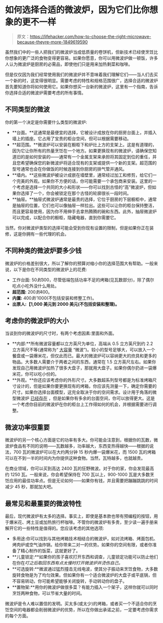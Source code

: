 # 如何选择合适的微波炉，因为它们比你想象的更不一样

> 原文：<https://lifehacker.com/how-to-choose-the-right-microwave-because-theyre-more-1849619590>

虽然我们中的一些人把我们的微波炉当成低质量的卷饼机，但新技术已经使烹饪比你想象的更广泛的食物变得更容易。如果你愿意，你可以用微波炉做一顿饭，许多人认为微波炉是厨房的必需品，即使他们只是用来加热剩菜和咖啡。



但是仅仅因为我们经常使用我们的微波炉并不意味着我们理解它们——当人们去买一个新的时，这变得很明显。需要考虑的特性和规格范围很广，选择合适的微波炉首先要知道你将如何使用它。如果你想买一台新的微波炉，这里有一个指南，告诉你选择合适的微波炉需要考虑的所有事情。

## 不同类型的微波

你的第一个决定是你需要什么类型的微波炉:

*   **台面。**这通常是最便宜的选择，它被设计成放在你的厨房台面上，并插入墙上的插座。它占用了宝贵的柜台空间，但可以根据需要移动。
*   **超范围。**微波炉可以安装在橱柜下和炉灶上方的支架上。这是有道理的，因为它让你所有的热量烹饪在一个地方。如果更换现有的微波炉，请确保您知道旧的是如何安装的——通常有一个金属支架来承担将其固定到位的重任，并且您希望确保您的新微波炉将适合现有的支架或提供一个新的支架。超范围的型号通常也会在你做饭的时候连接到你厨房的排气管并通风。
*   **墙内。**这些微波炉被设计成嵌在墙壁里，通常经过加工和修剪，给它们一个完美的外观。如果你不方便的话，你可能需要一个承包商来安装。这里的一个考虑是选择一个共同的大小和形状——你可以找到古怪的“高”微波炉，但如果你选择了一个，你会被锁定在那个古怪的轮廓很长一段时间。
*   **抽屉。**抽屉式微波炉通常是最贵的选择，它位于厨房的下层橱柜中，通常是抽屉的位置，它们也可以像抽屉一样拉出。这些可以让你的柜台保持整洁，而且更容易使用，因为你不用伸手去拿热腾腾的碗和东西。此外，抽屉微波炉可以完成，以配合你的橱柜，隐藏电器，直到你需要它。

当然，你对微波炉类型的选择可能会受到你现有设置的限制，但是如果你正在装修，这是你拥有一些代理的机会。

## 不同种类的微波炉要多少钱

微波炉的价格差别很大，所以了解你的预算对缩小你的选择范围大有帮助。一般来说，以下是你在不同类型的微波炉上的花费:

*   工作台面: $50 到$300，尽管低端包括功率不足的烤箱(见瓦数部分)，除了偶尔吃点小吃外没什么用处。
*   **超范围:** $200 到$400。
*   **内置:** $400 到$ 1000(不包括安装和修整工作)。
*   **出票人:【1,000 美元到 2000 美元(不包括安装和整理)。**

## 考虑你的微波炉的大小

当谈到你的微波炉的尺寸时，有两个考虑因素:里面和外面。

*   **内部:**所有微波容量都以立方英尺为单位，高端从 0.5 立方英尺到约 2.2 立方英尺不等(通常称为“ [大容量](https://www.whirlpool.com/kitchen/cooking/microwaves/countertop/p.0.5-cu.-ft.-countertop-microwave-with-add-30-seconds-option.wmc20005yw.html) “微波”)。较小的型号足够大，可以放入一个餐盘或一袋爆米花，但仅此而已。最大的微波炉可以容纳更大的炊具和更多的物品。大多数人需要介于两者之间的东西，通常在 1.5 立方英尺左右。如果你发现自己用微波炉加热了很多大盘子，那就用大盘子。如果你偶尔扔进一袋爆米花，你可以吃小份的。
*   **外观。**你还应该考虑你的外形尺寸。大多数超系列型号都是为标准烤箱尺寸设计的，但是如果你要更换现有的烤箱，你应该先测量一下，确定你需要的尺寸。如果你选择台面模型，这完全取决于你的空间需求。设计用于角落的微型微波炉 [已经存在](https://www.whirlpool.com/kitchen/cooking/microwaves/countertop/p.0.5-cu.-ft.-countertop-microwave-with-add-30-seconds-option.wmc20005yw.html) ，但是如果你有多余的台面空间，你可以放得更大。这是一个考虑你目前的微波炉在你的柜台上工作得如何的机会，并根据需要进行调整。

## 微波功率很重要

微波炉的另一个核心方面是它的功率有多大。你可能会注意到，根据你的瓦数，微波炉食品有不同的说明——瓦数越多，功率越大，东西变热得越快——根据的说法，700 瓦的微波炉可以在大约两分钟 15 秒内爆一袋爆米花，而 1500 瓦的烤箱可以在不到一半的时间内为你提供这种食物。当然，瓦特越多，也就越贵。

在商业领域，你可以买到高达 2400 瓦的狂野微波。对于你的家，你会发现最高约 1250 瓦。一般来说，你会希望保持在 700 瓦以上，900-1000 瓦是大多数烹饪应用的最佳功率点。但是无论如何——如果你有钱，并且需要把蹦蹦跳跳的时间减少 45 秒，那就加大吧。

## 最常见和最重要的微波特性

最后，现代微波炉有太多的选择。事实上，即使是基本款也带有预编程的按钮，用于爆米花、烤土豆或加热旅行杯咖啡。不管你的微波炉有多贵，至少读一遍手册来解开它的一些特性是值得的。您应该考虑的其他选项:

*   多用途:你可以找到与其他烤箱技术相结合的微波炉，如对流烤箱、烤面包机、烤肉炉或空气油炸锅，给你带来二对一的优势。如果你的空间有限，或者你准备了精心制作的饭菜，这就更好了。
*   **儿童锁定:**如果你的孩子喜欢打开东西和调查，儿童锁定功能可以防止他们在你在*叮之后取回东西有点太慢时打开微波炉并烫伤自己。*
*   **可选旋转:**微波通过猛烈撞击无线电波，使其分子振动来烹饪食物，大多数旋转食物是为了均匀效果。但如果你有一个适合微波炉的大盘子或平底锅，但不容易转动，你可能希望能够关闭旋转，手动转动你的盘子。
*   **置物架:**用你的微波炉做很多菜？有能力插入一个架子，这样你就可以同时烹饪两种食物，可以节省大量的时间。

微波炉是令人难以置信的发明。买太多(或太少)的烤箱，或者买一个不适合你的烹饪空间的电器都会削弱微波炉的优势，所以在你做出承诺之前，一定要考虑你需求的每个方面。